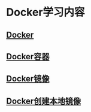 # Docker学习内容


## [Docker](./docker.md)


## [Docker容器](./docker-rong-qi.md)


## [Docker镜像](./docker-jing-xiang.md)


## [Docker创建本地镜像](./docker-chuang-jian-ben-di-jing-xiang.md)


